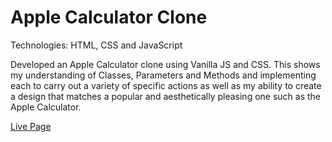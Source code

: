 # Apple Calculator Clone

Technologies: HTML, CSS and JavaScript 

Developed an Apple Calculator clone using Vanilla JS and CSS. This shows my understanding of Classes, Parameters and Methods and implementing each to carry out a variety of specific actions as well as my ability to create a design that matches a popular and aesthetically pleasing one such as the Apple Calculator.

[Live Page](https://ofemiashiru.github.io/apple-clone/)
